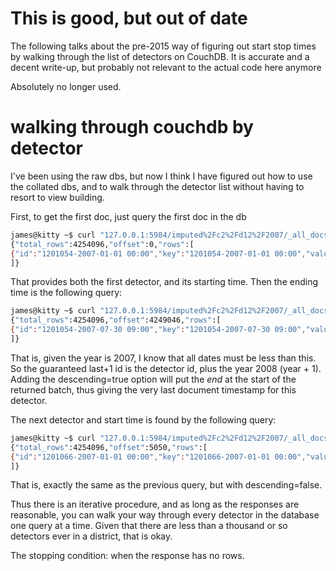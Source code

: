 # This is good, but out of date

The following talks about the pre-2015 way of figuring out start stop
times by walking through the list of detectors on CouchDB.  It is
accurate and a decent write-up, but probably not relevant to the
actual code here anymore

Absolutely no longer used.

# walking through couchdb by detector

I've been using the raw dbs, but now I think I have figured out how to
use the collated dbs, and to walk through the detector list without
having to resort to view building.

First, to get the first doc, just query the first doc in the db

``` bash
james@kitty ~$ curl "127.0.0.1:5984/imputed%2Fc2%2Fd12%2F2007/_all_docs?limit=1"
{"total_rows":4254096,"offset":0,"rows":[
{"id":"1201054-2007-01-01 00:00","key":"1201054-2007-01-01 00:00","value":{"rev":"1-3443ea3707600e3ae9e4cd69de48ea40"}}
]}
```

That provides both the first detector, and its starting time.  Then
the ending time is the following query:

``` bash
james@kitty ~$ curl "127.0.0.1:5984/imputed%2Fc2%2Fd12%2F2007/_all_docs?limit=1&startkey=%221201054-2008%22&descending=true"
{"total_rows":4254096,"offset":4249046,"rows":[
{"id":"1201054-2007-07-30 09:00","key":"1201054-2007-07-30 09:00","value":{"rev":"1-b56c456c67ad78e740e8c5d728780b9f"}}
]}
```

That is, given the year is 2007, I know that all dates must be less
than this.  So the guaranteed last+1 id is the detector id, plus the
year 2008 (year + 1).  Adding the descending=true option will put the
*end* at the start of the returned batch, thus giving the very last
document timestamp for this detector.

The next detector and start time is found by the following query:

``` bash
james@kitty ~$ curl "127.0.0.1:5984/imputed%2Fc2%2Fd12%2F2007/_all_docs?limit=1&startkey=%221201054-2008%22&descending=false"
{"total_rows":4254096,"offset":5050,"rows":[
{"id":"1201066-2007-01-01 00:00","key":"1201066-2007-01-01 00:00","value":{"rev":"1-649c6f229f4e5b3712dab867de5206b0"}}
]}
```

That is, exactly the same as the previous query, but with
descending=false.

Thus there is an iterative procedure, and as long as the responses are
reasonable, you can walk your way through every detector in the
database one query at a time.  Given that there are less than a
thousand or so detectors ever in a district, that is okay.

The stopping condition: when the response has no rows.
